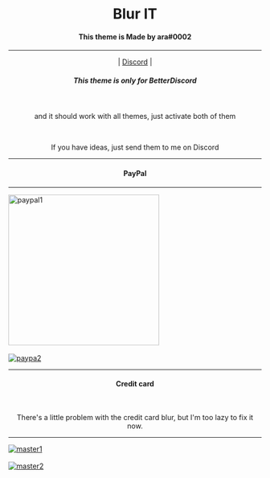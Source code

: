 <h1 align=center>Blur IT</h1>

<h4 align=center>This theme is Made by ara#0002</h4>
<hr>
<p align=center>
 | <a href="https://discord.gg/59EF7K5qVE" align=center>Discord</a> |
 
 </p>
<h5 align=center>This theme is only for BetterDiscord</h5><br>
<p align=center>and it should work with all themes, just activate both of them<p> <br>
 <p align=center>If you have ideas, just send them to me on Discord</p>

<hr>
<h4 align=center>PayPal</h4>
<hr>
<a href="https://gifyu.com/image/1bmG"><img src="https://s6.gifyu.com/images/F36N64sg.gif" width="300px" alt="paypal1"/></a><br>
<br>
<a href="https://gifyu.com/image/1b7v"><img src="https://s6.gifyu.com/images/NkbNxyVJ.gif" alt="paypa2"/></a> <br>
<hr>
<h4 align=center>Credit card</h4><br>
<p align=center>There's a little problem with the credit card blur, but I'm too lazy to fix it now.</p>
<hr>
<a href="https://gifyu.com/image/1bdb"><img src="https://s6.gifyu.com/images/Vk4htkxC.gif" alt="master1"/></a><br>
<br>
<a href="https://gifyu.com/image/1bdf"><img src="https://s6.gifyu.com/images/6Drt8Oof.gif" alt="master2"/></a>
